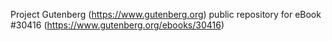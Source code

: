 Project Gutenberg (https://www.gutenberg.org) public repository for eBook #30416 (https://www.gutenberg.org/ebooks/30416)
